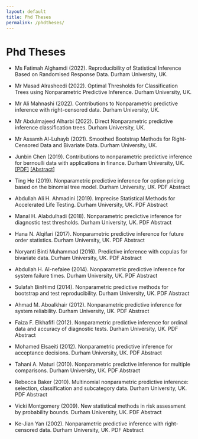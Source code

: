 ```yaml
---
layout: default
title: Phd Theses
permalink: /phdtheses/
---
```


# Phd Theses

- Ms Fatimah Alghamdi (2022). Reproducibility of Statistical Inference Based on Randomised Response Data. Durham University, UK.

- Mr Masad Alrasheedi (2022). Optimal Thresholds for Classification Trees using Nonparametric Predictive Inference. Durham University, UK.

- Mr Ali Mahnashi (2022). Contributions to Nonparametric predictive inference with right-censored data.  Durham University, UK.

- Mr Abdulmajeed Alharbi (2022). Direct Nonparametric predictive inference classification trees. Durham University, UK.

- Mr Assamh Al-Luhayb (2021). Smoothed Bootstrap Methods for Right-Censored Data and Bivariate Data. Durham University, UK.


- Junbin Chen (2019). Contributions to nonparametric predictive inference for bernoulli data with applications in finance. Durham University, UK.
[[PDF]](/jekyll-now/pdfs/holder.pdf)  [[Abstract]](/jekyll-now/pdfs/holder.pdf)

- Ting He (2019). Nonparametric predictive inference for option pricing based on the binomial tree model. Durham University, UK.
PDF Abstract 

- Abdullah Ali H. Ahmadini (2019). Imprecise Statistical Methods for Accelerated Life Testing. Durham University, UK.
PDF Abstract 

- Manal H. Alabdulhadi (2018). Nonparametric predictive inference for diagnostic test thresholds. Durham University, UK.
PDF Abstract 

- Hana N. Alqifari (2017). Nonparametric predictive inference for future order statistics. Durham University, UK.
PDF Abstract 

- Noryanti Binti Muhammad (2016). Predictive inference with copulas for bivariate data. Durham University, UK.
PDF Abstract 

- Abdullah H. Al-nefaiee (2014). Nonparametric predictive inference for system failure times. Durham University, UK.
PDF Abstract 

- Sulafah BinHimd (2014). Nonparametric predictive methods for bootstrap and test reproducibility. Durham University, UK.
PDF Abstract 

- Ahmad M. Aboalkhair (2012). Nonparametric predictive inference for system reliability. Durham University, UK.
PDF Abstract 

- Faiza F. Elkhafifi (2012). Nonparametric predictive inference for ordinal data and accuracy of diagnostic tests. Durham University, UK.
PDF Abstract 

- Mohamed Elsaeiti (2012). Nonparametric predictive inference for acceptance decisions. Durham University, UK.
PDF Abstract 

- Tahani A. Maturi (2010). Nonparametric predictive inference for multiple comparisons. Durham University, UK.
PDF Abstract 

- Rebecca Baker (2010). Multinomial nonparametric predictive inference: selection, classification and subcategory data. Durham University, UK.
PDF Abstract 

- Vicki Montgomery (2009). New statistical methods in risk assessment by probability bounds. Durham University, UK.
PDF Abstract 

- Ke-Jian Yan (2002). Nonparametric predictive inference with right-censored data. Durham University, UK.
PDF Abstract 
